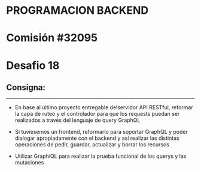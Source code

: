 # PROGRAMACION BACKEND

# Comisión #32095

# Desafio 18

## Consigna:

---

- En base al último proyecto entregable delservidor API RESTful, reformar la capa de ruteo y el controlador para que los requests puedan ser realizados a través del lenguaje de query GraphQL

- Si tuviesemos un frontend, reformarlo para soportar GraphQL y poder dialogar apropiadamente con el backend y así realizar las distintas operaciones de pedir, guardar, actualizar y borrar los recursos

- Utilizar GraphiQL para realizar la prueba funcional de los querys y las mutaciones
